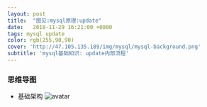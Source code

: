 ```yaml
---
layout: post
title:  "图见:mysql原理:update"
date:   2018-11-29 16:21:00 +0800
tags: mysql update
color: rgb(255,90,90)
cover: 'http://47.105.135.189/img/mysql/mysql-background.png'
subtitle: 'mysql基础知识: update内部流程'
---
```


### 思维导图
 + 基础架构
![avatar](http://47.105.135.189/img/mysql/002-日志系统.png)  
